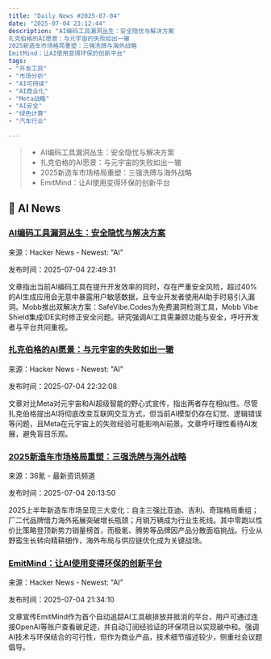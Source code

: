 ```yaml
---
title: "Daily News #2025-07-04"
date: "2025-07-04 23:12:44"
description: "AI编码工具漏洞丛生：安全隐忧与解决方案
扎克伯格的AI愿景：与元宇宙的失败如出一辙
2025新造车市场格局重塑：三强洗牌与海外战略
EmitMind：让AI使用变得环保的创新平台"
tags: 
- "开发工具"
- "市场分析"
- "AI可持续"
- "AI商业化"
- "Meta战略"
- "AI安全"
- "绿色计算"
- "汽车行业"

---
```


> - AI编码工具漏洞丛生：安全隐忧与解决方案
> - 扎克伯格的AI愿景：与元宇宙的失败如出一辙
> - 2025新造车市场格局重塑：三强洗牌与海外战略
> - EmitMind：让AI使用变得环保的创新平台

## 🤖 AI News

### [AI编码工具漏洞丛生：安全隐忧与解决方案](https://thenewstack.io/ai-coding-tools-create-more-bugs-than-they-fix/)

来源：Hacker News - Newest: "AI"

发布时间：2025-07-04 22:49:31

文章指出当前AI编码工具在提升开发效率的同时，存在严重安全风险，超过40%的AI生成应用会无意中暴露用户敏感数据，且专业开发者使用AI助手时易引入漏洞。Mobb推出双解决方案：SafeVibe.Codes为免费漏洞检测工具，Mobb Vibe Shield集成IDE实时修正安全问题。研究强调AI工具需兼顾功能与安全，呼吁开发者与平台共同重视。

### [扎克伯格的AI愿景：与元宇宙的失败如出一辙](https://arstechnica.com/ai/2025/07/metas-ai-superintelligence-effort-sounds-just-like-its-failed-metaverse/)

来源：Hacker News - Newest: "AI"

发布时间：2025-07-04 22:32:08

文章对比Meta对元宇宙和AI超级智能的野心式宣传，指出两者存在相似性。尽管扎克伯格提出AI将彻底改变互联网交互方式，但当前AI模型仍存在幻觉、逻辑错误等问题，且Meta在元宇宙上的失败经验可能影响AI前景。文章呼吁理性看待AI发展，避免盲目乐观。

### [2025新造车市场格局重塑：三强洗牌与海外战略](https://www.36kr.com/p/3364547680126724)

来源：36氪 - 最新资讯频道

发布时间：2025-07-04 20:13:50

2025上半年新造车市场呈现三大变化：自主三强比亚迪、吉利、奇瑞格局重组；厂二代品牌借力海外拓展突破增长瓶颈；月销万辆成为行业生死线。其中零跑以性价比策略登顶新势力销量榜首，而极氪、腾势等品牌因产品分散面临挑战。行业从野蛮生长转向精耕细作，海外布局与供应链优化成为关键战场。

### [EmitMind：让AI使用变得环保的创新平台](https://www.emitmind.com)

来源：Hacker News - Newest: "AI"

发布时间：2025-07-04 21:34:10

文章宣传EmitMind作为首个自动追踪AI工具碳排放并抵消的平台，用户可通过连接OpenAI等账户查看碳足迹，并自动订阅经验证的环保项目以实现碳中和。强调AI技术与环保结合的可行性，但作为商业产品，技术细节描述较少，侧重社会议题倡导。
